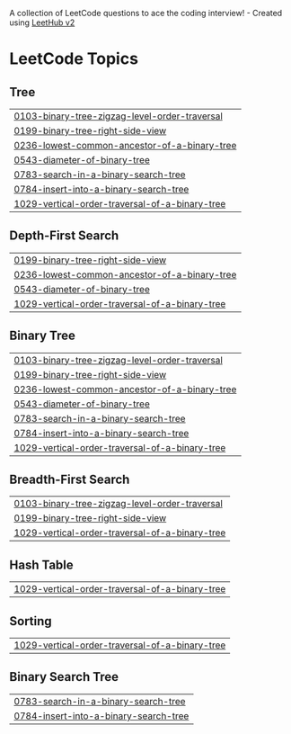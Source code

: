 A collection of LeetCode questions to ace the coding interview! - Created using [LeetHub v2](https://github.com/arunbhardwaj/LeetHub-2.0)
<!---LeetCode Topics Start-->
# LeetCode Topics
## Tree
|  |
| ------- |
| [0103-binary-tree-zigzag-level-order-traversal](https://github.com/chinmay2814/Leetcode_Submission/tree/master/0103-binary-tree-zigzag-level-order-traversal) |
| [0199-binary-tree-right-side-view](https://github.com/chinmay2814/Leetcode_Submission/tree/master/0199-binary-tree-right-side-view) |
| [0236-lowest-common-ancestor-of-a-binary-tree](https://github.com/chinmay2814/Leetcode_Submission/tree/master/0236-lowest-common-ancestor-of-a-binary-tree) |
| [0543-diameter-of-binary-tree](https://github.com/chinmay2814/Leetcode_Submission/tree/master/0543-diameter-of-binary-tree) |
| [0783-search-in-a-binary-search-tree](https://github.com/chinmay2814/Leetcode_Submission/tree/master/0783-search-in-a-binary-search-tree) |
| [0784-insert-into-a-binary-search-tree](https://github.com/chinmay2814/Leetcode_Submission/tree/master/0784-insert-into-a-binary-search-tree) |
| [1029-vertical-order-traversal-of-a-binary-tree](https://github.com/chinmay2814/Leetcode_Submission/tree/master/1029-vertical-order-traversal-of-a-binary-tree) |
## Depth-First Search
|  |
| ------- |
| [0199-binary-tree-right-side-view](https://github.com/chinmay2814/Leetcode_Submission/tree/master/0199-binary-tree-right-side-view) |
| [0236-lowest-common-ancestor-of-a-binary-tree](https://github.com/chinmay2814/Leetcode_Submission/tree/master/0236-lowest-common-ancestor-of-a-binary-tree) |
| [0543-diameter-of-binary-tree](https://github.com/chinmay2814/Leetcode_Submission/tree/master/0543-diameter-of-binary-tree) |
| [1029-vertical-order-traversal-of-a-binary-tree](https://github.com/chinmay2814/Leetcode_Submission/tree/master/1029-vertical-order-traversal-of-a-binary-tree) |
## Binary Tree
|  |
| ------- |
| [0103-binary-tree-zigzag-level-order-traversal](https://github.com/chinmay2814/Leetcode_Submission/tree/master/0103-binary-tree-zigzag-level-order-traversal) |
| [0199-binary-tree-right-side-view](https://github.com/chinmay2814/Leetcode_Submission/tree/master/0199-binary-tree-right-side-view) |
| [0236-lowest-common-ancestor-of-a-binary-tree](https://github.com/chinmay2814/Leetcode_Submission/tree/master/0236-lowest-common-ancestor-of-a-binary-tree) |
| [0543-diameter-of-binary-tree](https://github.com/chinmay2814/Leetcode_Submission/tree/master/0543-diameter-of-binary-tree) |
| [0783-search-in-a-binary-search-tree](https://github.com/chinmay2814/Leetcode_Submission/tree/master/0783-search-in-a-binary-search-tree) |
| [0784-insert-into-a-binary-search-tree](https://github.com/chinmay2814/Leetcode_Submission/tree/master/0784-insert-into-a-binary-search-tree) |
| [1029-vertical-order-traversal-of-a-binary-tree](https://github.com/chinmay2814/Leetcode_Submission/tree/master/1029-vertical-order-traversal-of-a-binary-tree) |
## Breadth-First Search
|  |
| ------- |
| [0103-binary-tree-zigzag-level-order-traversal](https://github.com/chinmay2814/Leetcode_Submission/tree/master/0103-binary-tree-zigzag-level-order-traversal) |
| [0199-binary-tree-right-side-view](https://github.com/chinmay2814/Leetcode_Submission/tree/master/0199-binary-tree-right-side-view) |
| [1029-vertical-order-traversal-of-a-binary-tree](https://github.com/chinmay2814/Leetcode_Submission/tree/master/1029-vertical-order-traversal-of-a-binary-tree) |
## Hash Table
|  |
| ------- |
| [1029-vertical-order-traversal-of-a-binary-tree](https://github.com/chinmay2814/Leetcode_Submission/tree/master/1029-vertical-order-traversal-of-a-binary-tree) |
## Sorting
|  |
| ------- |
| [1029-vertical-order-traversal-of-a-binary-tree](https://github.com/chinmay2814/Leetcode_Submission/tree/master/1029-vertical-order-traversal-of-a-binary-tree) |
## Binary Search Tree
|  |
| ------- |
| [0783-search-in-a-binary-search-tree](https://github.com/chinmay2814/Leetcode_Submission/tree/master/0783-search-in-a-binary-search-tree) |
| [0784-insert-into-a-binary-search-tree](https://github.com/chinmay2814/Leetcode_Submission/tree/master/0784-insert-into-a-binary-search-tree) |
<!---LeetCode Topics End-->